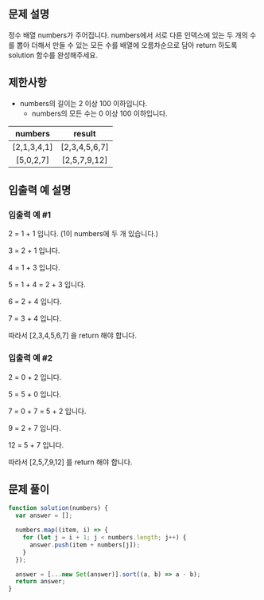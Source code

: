 ## 문제 설명

정수 배열 numbers가 주어집니다. numbers에서 서로 다른 인덱스에 있는 두 개의 수를 뽑아 더해서 만들 수 있는 모든 수를 배열에 오름차순으로 담아 return 하도록 solution 함수를 완성해주세요.

## 제한사항

- numbers의 길이는 2 이상 100 이하입니다.
  - numbers의 모든 수는 0 이상 100 이하입니다.

|   numbers   |    result     |
| :---------: | :-----------: |
| [2,1,3,4,1] | [2,3,4,5,6,7] |
|  [5,0,2,7]  | [2,5,7,9,12]  |

## 입출력 예 설명

### 입출력 예 #1

2 = 1 + 1 입니다. (1이 numbers에 두 개 있습니다.)

3 = 2 + 1 입니다.

4 = 1 + 3 입니다.

5 = 1 + 4 = 2 + 3 입니다.

6 = 2 + 4 입니다.

7 = 3 + 4 입니다.

따라서 [2,3,4,5,6,7] 을 return 해야 합니다.

### 입출력 예 #2

2 = 0 + 2 입니다.

5 = 5 + 0 입니다.

7 = 0 + 7 = 5 + 2 입니다.

9 = 2 + 7 입니다.

12 = 5 + 7 입니다.

따라서 [2,5,7,9,12] 를 return 해야 합니다.

## 문제 풀이

```js
function solution(numbers) {
  var answer = [];

  numbers.map((item, i) => {
    for (let j = i + 1; j < numbers.length; j++) {
      answer.push(item + numbers[j]);
    }
  });

  answer = [...new Set(answer)].sort((a, b) => a - b);
  return answer;
}
```
